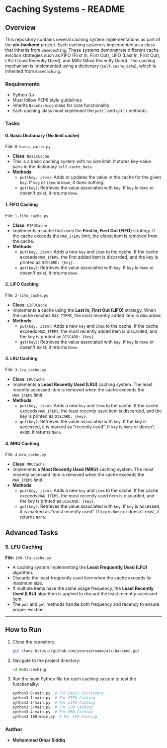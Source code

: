 # Caching Systems - README

## Overview
This repository contains several caching system implementations as part of the **alx-backend** project. Each caching system is implemented as a class that inherits from `BaseCaching`. These systems demonstrate different cache eviction strategies such as FIFO (First In, First Out), LIFO (Last In, First Out), LRU (Least Recently Used), and MRU (Most Recently Used). The caching mechanism is implemented using a dictionary (`self.cache_data`), which is inherited from `BaseCaching`.

### Requirements
- Python 3.x
- Must follow PEP8 style guidelines
- Inherits `BaseCaching` class for core functionality
- Each caching class must implement the `put()` and `get()` methods.

### Tasks

#### 0. Basic Dictionary (No limit cache)
File: `0-basic_cache.py`

- **Class**: `BasicCache`
- This is a basic caching system with no size limit. It stores key-value pairs in the dictionary `self.cache_data`.
- **Methods**:
  - `put(key, item)`: Adds or updates the value in the cache for the given `key`. If `key` or `item` is `None`, it does nothing.
  - `get(key)`: Retrieves the value associated with `key`. If `key` is `None` or doesn't exist, it returns `None`.

#### 1. FIFO Caching
File: `1-fifo_cache.py`

- **Class**: `FIFOCache`
- Implements a cache that uses the **First In, First Out (FIFO)** strategy. If the cache exceeds the `MAX_ITEMS` limit, the oldest item is removed from the cache.
- **Methods**:
  - `put(key, item)`: Adds a new `key` and `item` to the cache. If the cache exceeds `MAX_ITEMS`, the first added item is discarded, and the key is printed as `DISCARD: {key}`.
  - `get(key)`: Retrieves the value associated with `key`. If `key` is `None` or doesn't exist, it returns `None`.

#### 2. LIFO Caching
File: `2-lifo_cache.py`

- **Class**: `LIFOCache`
- Implements a cache using the **Last In, First Out (LIFO)** strategy. When the cache reaches `MAX_ITEMS`, the most recently added item is discarded.
- **Methods**:
  - `put(key, item)`: Adds a new `key` and `item` to the cache. If the cache exceeds `MAX_ITEMS`, the most recently added item is discarded, and the key is printed as `DISCARD: {key}`.
  - `get(key)`: Retrieves the value associated with `key`. If `key` is `None` or doesn't exist, it returns `None`.

#### 3. LRU Caching
File: `3-lru_cache.py`

- **Class**: `LRUCache`
- Implements a **Least Recently Used (LRU)** caching system. The least recently accessed item is removed when the cache exceeds the `MAX_ITEMS` limit.
- **Methods**:
  - `put(key, item)`: Adds a new `key` and `item` to the cache. If the cache exceeds `MAX_ITEMS`, the least recently used item is discarded, and the key is printed as `DISCARD: {key}`.
  - `get(key)`: Retrieves the value associated with `key`. If the key is accessed, it is marked as "recently used". If `key` is `None` or doesn't exist, it returns `None`.

#### 4. MRU Caching
File: `4-mru_cache.py`

- **Class**: `MRUCache`
- Implements a **Most Recently Used (MRU)** caching system. The most recently accessed item is removed when the cache exceeds the `MAX_ITEMS` limit.
- **Methods**:
  - `put(key, item)`: Adds a new `key` and `item` to the cache. If the cache exceeds `MAX_ITEMS`, the most recently used item is discarded, and the key is printed as `DISCARD: {key}`.
  - `get(key)`: Retrieves the value associated with `key`. If `key` is accessed, it is marked as "most recently used". If `key` is `None` or doesn't exist, it returns `None`.

## Advanced Tasks

### 5. LFU Caching

**File:** `100-lfu_cache.py`

- A caching system implementing the **Least Frequently Used (LFU)** algorithm.
- Discards the least frequently used item when the cache exceeds its maximum size.
- If multiple items have the same usage frequency, the **Least Recently Used (LRU)** algorithm is applied to discard the least recently accessed item.
- The `put` and `get` methods handle both frequency and recency to ensure proper eviction.

---

## How to Run

1. Clone the repository:
   ```bash
   git clone https://github.com/yourusername/alx-backend.git
   ```

2. Navigate to the project directory:
   ```bash
   cd 0x01-caching
   ```

3. Run the main Python file for each caching system to test the functionality:
   ```bash
   python3 0-main.py  # For Basic Dictionary
   python3 1-main.py  # For FIFO Caching
   python3 2-main.py  # For LIFO Caching
   python3 3-main.py  # For LRU Caching
   python3 4-main.py  # For MRU Caching
   python3 100-main.py  # For LFU Caching
   ```

### Author
- **Mohammad Omar Siddiq**
